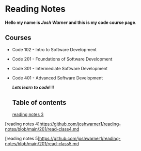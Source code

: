 # Reading Notes

**Hello my name is _Josh Warner_ and this is my code course page**.

## Courses

- Code 102 - Intro to Software Development
- Code 201 - Foundations of Software Development
- Code 301 - Intermediate Software Development
- Code 401 - Advanced Software Development

  ***Lets learn to code***!!!!

  ## Table of contents

  [reading notes 3](https://github.com/joshwarner1/reading-notes/blob/main/201/read-class3.md)

[reading notes 4]<https://github.com/joshwarner1/reading-notes/blob/main/201/read-class4.md>

[reading notes 5]<https://github.com/joshwarner1/reading-notes/blob/main/201/read-class5.md>
